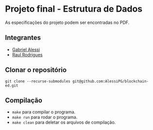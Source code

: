 # Projeto final - Estrutura de Dados
As especificações do projeto podem ser encontradas no PDF.
## Integrantes
* [Gabriel Alessi](https://github.com/AlessiPG)
* [Raul Rodrigues](https://github.com/SandWoodJones)

## Clonar o repositório
`git clone --recurse-submodules git@github.com:AlessiPG/blockchain-ed.git`

## Compilação
* `make` para compilar o programa.
* `make run` para rodar o programa.
* `make clean` para deletar os arquivos de compilação.
